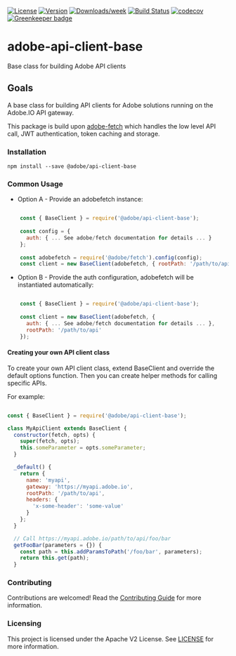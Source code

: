 [![License](https://img.shields.io/badge/License-Apache%202.0-blue.svg)](https://opensource.org/licenses/Apache-2.0) 
[![Version](https://img.shields.io/npm/v/@adobe/api-client-base.svg)](https://npmjs.org/package/@adobe/api-client-base)
[![Downloads/week](https://img.shields.io/npm/dw/@adobe/api-client-base.svg)](https://npmjs.org/package/@adobe/api-client-base)
[![Build Status](https://travis-ci.org/adobe/adobe-api-client-base.svg?branch=master)](https://travis-ci.com/adobe/adobe-api-client-base)
[![codecov](https://codecov.io/gh/adobe/adobe-api-client-base/branch/master/graph/badge.svg)](https://codecov.io/gh/adobe/adobe-api-client-base)
[![Greenkeeper badge](https://badges.greenkeeper.io/adobe/adobe-api-client-base.svg)](https://greenkeeper.io/)

# adobe-api-client-base

Base class for building Adobe API clients

## Goals

A base class for building API clients for Adobe solutions running on the Adobe.IO API gateway. 

This package is build upon [adobe-fetch](https://github.com/adobe/adobe-fetch) which handles the low level API call, JWT authentication, token caching and storage.  

### Installation

```
npm install --save @adobe/api-client-base
```

### Common Usage

* Option A - Provide an adobefetch instance:

```javascript

    const { BaseClient } = require('@adobe/api-client-base');
    
    const config = { 
      auth: { ... See adobe/fetch documentation for details ... }
    };
    
    const adobefetch = require('@adobe/fetch').config(config);
    const client = new BaseClient(adobefetch, { rootPath: '/path/to/api' });

```

* Option B - Provide the auth configuration, adobefetch will be instantiated automatically:

```javascript

    const { BaseClient } = require('@adobe/api-client-base');
    
    const client = new BaseClient(adobefetch, { 
      auth: { ... See adobe/fetch documentation for details ... }, 
      rootPath: '/path/to/api' 
    });

```

#### Creating your own API client class 

To create your own API client class, extend BaseClient and override the default options function.
Then you can create helper methods for calling specific APIs. 

For example:

```javascript

const { BaseClient } = require('@adobe/api-client-base');

class MyApiClient extends BaseClient {
  constructor(fetch, opts) {
    super(fetch, opts);
    this.someParameter = opts.someParameter;
  }

  _default() {
    return {
      name: 'myapi',
      gateway: 'https://myapi.adobe.io',
      rootPath: '/path/to/api',
      headers: {
        'x-some-header': 'some-value'
      }
    };
  }

  // Call https://myapi.adobe.io/path/to/api/foo/bar 
  getFooBar(parameters = {}) {
    const path = this.addParamsToPath('/foo/bar', parameters);
    return this.get(path);
  }
```

### Contributing

Contributions are welcomed! Read the [Contributing Guide](.github/CONTRIBUTING.md) for more information.

### Licensing

This project is licensed under the Apache V2 License. See [LICENSE](LICENSE) for more information.

